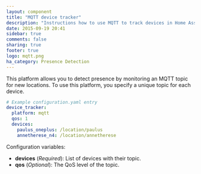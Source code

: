 ```yaml
---
layout: component
title: "MQTT device tracker"
description: "Instructions how to use MQTT to track devices in Home Assistant."
date: 2015-09-19 20:41
sidebar: true
comments: false
sharing: true
footer: true
logo: mqtt.png
ha_category: Presence Detection
---
```



This platform allows you to detect presence by monitoring an MQTT topic for new locations. To use this platform, you specify a unique topic for each device.

```yaml
# Example configuration.yaml entry
device_tracker:
  platform: mqtt
  qos: 1
  devices:
    paulus_oneplus: /location/paulus
    annetherese_n4: /location/annetherese
```

Configuration variables:

- **devices** (*Required*): List of devices with their topic.
- **qos** (*Optional*): The QoS level of the topic.


